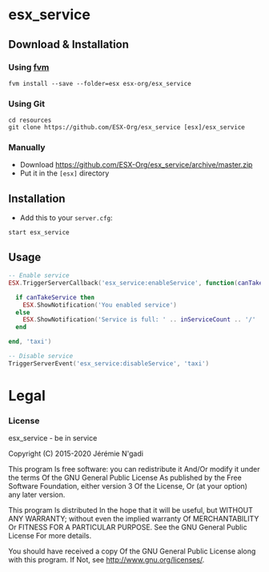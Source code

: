 # esx_service

## Download & Installation

### Using [fvm](https://github.com/qlaffont/fvm-installer)
```
fvm install --save --folder=esx esx-org/esx_service
```

### Using Git
```
cd resources
git clone https://github.com/ESX-Org/esx_service [esx]/esx_service
```

### Manually
- Download https://github.com/ESX-Org/esx_service/archive/master.zip
- Put it in the `[esx]` directory

## Installation
- Add this to your `server.cfg`:

```
start esx_service
```

## Usage
```lua
-- Enable service
ESX.TriggerServerCallback('esx_service:enableService', function(canTakeService, maxInService, inServiceCount)

  if canTakeService then
    ESX.ShowNotification('You enabled service')
  else
    ESX.ShowNotification('Service is full: ' .. inServiceCount .. '/' .. maxInService)
  end

end, 'taxi')

-- Disable service
TriggerServerEvent('esx_service:disableService', 'taxi')
```

# Legal
### License
esx_service - be in service

Copyright (C) 2015-2020 Jérémie N'gadi

This program Is free software: you can redistribute it And/Or modify it under the terms Of the GNU General Public License As published by the Free Software Foundation, either version 3 Of the License, Or (at your option) any later version.

This program Is distributed In the hope that it will be useful, but WITHOUT ANY WARRANTY; without even the implied warranty Of MERCHANTABILITY Or FITNESS FOR A PARTICULAR PURPOSE. See the GNU General Public License For more details.

You should have received a copy Of the GNU General Public License along with this program. If Not, see http://www.gnu.org/licenses/.